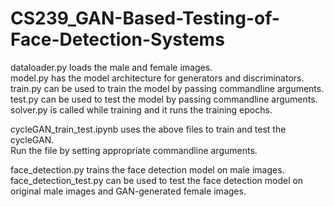 # CS239_GAN-Based-Testing-of-Face-Detection-Systems

dataloader.py loads the male and female images. <br/>
model.py has the model architecture for generators and discriminators. <br/>
train.py can be used to train the model by passing commandline arguments. <br/>
test.py can be used to test the model by passing commandline arguments. <br/>
solver.py is called while training and it runs the training epochs. 

cycleGAN_train_test.ipynb uses the above files to train and test the cycleGAN.<br/>
Run the file by setting appropriate commandline arguments. <br/>


face_detection.py trains the face detection model on male images. <br/>
face_detection_test.py can be used to test the face detection model on original male images and GAN-generated female images. <br/>
